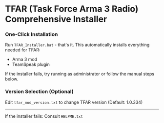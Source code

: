 # TFAR (Task Force Arma 3 Radio) Comprehensive Installer

### One-Click Installation
Run `TFAR_Installer.bat` - that's it. This automatically installs everything needed for TFAR:
- Arma 3 mod
- TeamSpeak plugin

If the installer fails, try running as administrator or follow the manual steps below.

### Version Selection (Optional)
Edit `tfar_mod_version.txt` to change TFAR version (Default: 1.0.334)

---

If the installer fails: Consult `HELPME.txt`
